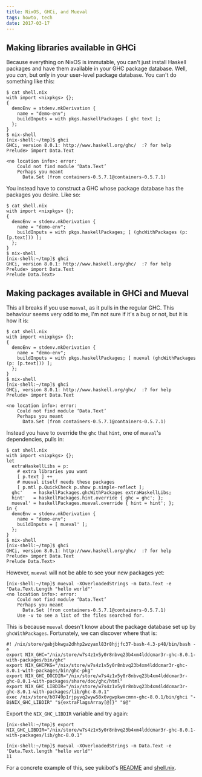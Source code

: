 ```yaml
---
title: NixOS, GHCi, and Mueval
tags: howto, tech
date: 2017-03-17
---
```



Making libraries available in GHCi
----------------------------------

Because everything on NixOS is immutable, you can't just install Haskell packages and have them
available in your GHC package database. Well, you *can*, but only in your user-level package
database. You can't do something like this:

```
$ cat shell.nix
with import <nixpkgs> {};
{
  demoEnv = stdenv.mkDerivation {
    name = "demo-env";
    buildInputs = with pkgs.haskellPackages [ ghc text ];
  };
}
$ nix-shell
[nix-shell:~/tmp]$ ghci
GHCi, version 8.0.1: http://www.haskell.org/ghc/  :? for help
Prelude> import Data.Text

<no location info>: error:
    Could not find module ‘Data.Text’
    Perhaps you meant
      Data.Set (from containers-0.5.7.1@containers-0.5.7.1)
```

You instead have to construct a GHC whose package database has the packages you desire. Like so:

```
$ cat shell.nix
with import <nixpkgs> {};
{
  demoEnv = stdenv.mkDerivation {
    name = "demo-env";
    buildInputs = with pkgs.haskellPackages; [ (ghcWithPackages (p: [p.text])) ];
  };
}
$ nix-shell
[nix-shell:~/tmp]$ ghci
GHCi, version 8.0.1: http://www.haskell.org/ghc/  :? for help
Prelude> import Data.Text
Prelude Data.Text>
```


Making packages available in GHCi and Mueval
--------------------------------------------

This all breaks if you use `mueval`, as it pulls in the regular GHC. This behaviour seems very odd
to me, I'm not sure if it's a bug or not, but it is how it is:

```
$ cat shell.nix
with import <nixpkgs> {};
{
  demoEnv = stdenv.mkDerivation {
    name = "demo-env";
    buildInputs = with pkgs.haskellPackages; [ mueval (ghcWithPackages (p: [p.text])) ];
  };
}
$ nix-shell
[nix-shell:~/tmp]$ ghci
GHCi, version 8.0.1: http://www.haskell.org/ghc/  :? for help
Prelude> import Data.Text

<no location info>: error:
    Could not find module ‘Data.Text’
    Perhaps you meant
      Data.Set (from containers-0.5.7.1@containers-0.5.7.1)
```

Instead you have to override the `ghc` that `hint`, one of `mueval`'s dependencies, pulls in:

```
$ cat shell.nix
with import <nixpkgs> {};
let
  extraHaskellLibs = p:
    # extra libraries you want
    [ p.text ] ++
    # mueval itself needs these packages
    [ p.mtl p.QuickCheck p.show p.simple-reflect ];
  ghc'    = haskellPackages.ghcWithPackages extraHaskellLibs;
  hint'   = haskellPackages.hint.override { ghc = ghc'; };
  mueval' = haskellPackages.mueval.override { hint = hint'; };
in {
  demoEnv = stdenv.mkDerivation {
    name = "demo-env";
    buildInputs = [ mueval' ];
  };
}
$ nix-shell
[nix-shell:~/tmp]$ ghci
GHCi, version 8.0.1: http://www.haskell.org/ghc/  :? for help
Prelude> import Data.Text
Prelude Data.Text>
```

However, `mueval` will not be able to see your new packages yet:

```
[nix-shell:~/tmp]$ mueval -XOverloadedStrings -m Data.Text -e 'Data.Text.Length "hello world"'
<no location info>: error:
    Could not find module ‘Data.Text’
    Perhaps you meant
      Data.Set (from containers-0.5.7.1@containers-0.5.7.1)
    Use -v to see a list of the files searched for.
```

This is because `mueval` doesn't know about the package database set up by
`ghcWithPackages`. Fortunately, we can discover where that is:

```
#! /nix/store/gabjbkwga2dhhp2wzyaxl83r8hjjfc37-bash-4.3-p48/bin/bash -e
export NIX_GHC="/nix/store/w7s4z1v5y0r8nbvq23b4xm4lddcmar3r-ghc-8.0.1-with-packages/bin/ghc"
export NIX_GHCPKG="/nix/store/w7s4z1v5y0r8nbvq23b4xm4lddcmar3r-ghc-8.0.1-with-packages/bin/ghc-pkg"
export NIX_GHC_DOCDIR="/nix/store/w7s4z1v5y0r8nbvq23b4xm4lddcmar3r-ghc-8.0.1-with-packages/share/doc/ghc/html"
export NIX_GHC_LIBDIR="/nix/store/w7s4z1v5y0r8nbvq23b4xm4lddcmar3r-ghc-8.0.1-with-packages/lib/ghc-8.0.1"
exec /nix/store/b0749p1rjpyvq2wyw58x6vgwpkwxcmnn-ghc-8.0.1/bin/ghci "-B$NIX_GHC_LIBDIR" "${extraFlagsArray[@]}" "$@"
```

Export the `NIX_GHC_LIBDIR` variable and try again:

```
[nix-shell:~/tmp]$ export NIX_GHC_LIBDIR="/nix/store/w7s4z1v5y0r8nbvq23b4xm4lddcmar3r-ghc-8.0.1-with-packages/lib/ghc-8.0.1"

[nix-shell:~/tmp]$ mueval -XOverloadedStrings -m Data.Text -e 'Data.Text.length "hello world"'
11
```

For a concrete example of this, see yukibot's [README][] and [shell.nix][].

[README]: https://github.com/barrucadu/yukibot#readme
[shell.nix]: https://github.com/barrucadu/yukibot/blob/master/shell.nix
